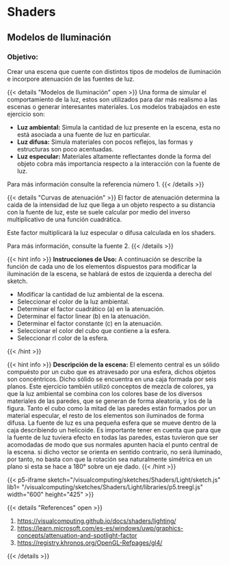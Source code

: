 # Shaders

## Modelos de Iluminación 

### Objetivo:
Crear una escena que cuente con distintos tipos de modelos de iluminación e incorpore atenuación de las fuentes de luz.


{{< details "Modelos de Iluminación" open >}}
Una forma de simular el comportamiento de la luz, estos son utilizados para dar más realismo a las escenas o generar interesantes materiales. Los modelos trabajados en este ejercicio son: 

- **Luz ambiental:** Simula la cantidad de luz presente en la escena, esta no está asociada a una fuente de luz en particular.
- **Luz difusa:** Simula materiales con pocos reflejos, las formas y estructuras son poco acentuadas.
- **Luz especular:** Materiales altamente reflectantes donde la forma del objeto cobra más importancia respecto a la interacción con la fuente de luz.

Para más información consulte la referencia número 1.
{{< /details >}}

{{< details "Curvas de atenuación" >}}
El factor de atenuación determina la caida de la intensidad de luz que llega a un objeto respecto a su distancia con la fuente de luz, este se suele calcular por medio del inverso multiplicativo de una función cuadrática.



Este factor multiplicará la luz especular o difusa calculada en los shaders.

Para más información, consulte la fuente 2.
{{< /details >}}

{{< hint info >}}
**Instrucciones de Uso:**
A continuación se describe la función de cada uno de los elementos dispuestos para modificar la iluminación de la escena, se hablará de estos de izquierda a derecha del sketch.

- Modificar la cantidad de luz ambiental de la escena.
- Seleccionar el color de la luz ambiental.
- Determinar el factor cuadrático (a) en la atenuación.
- Determinar el factor linear (b) en la atenuación.
- Determinar el factor constante (c) en la atenuación.
- Seleccionar el color del cubo que contiene a la esfera.
- Seleccionar rl color de la esfera.

{{< /hint >}}

{{< hint info >}}
**Descripción de la escena:** El elemento central es un sólido compuésto por un cubo que es atravesado por una esfera, dichos objetos son concéntricos. Dicho sólido se encuentra en una caja formada por seis planos. 
Este ejercicio también utilizó conceptos de mezcla de colores, ya que la luz ambiental se combina con los colores base de los diversos materiales de las paredes, que se generan de forma aleatoria, y los de la figura. Tanto el cubo como la mitad de las paredes están formados por un material especular, el resto de los elementos son iluminados de forma difusa.
La fuente de luz es una pequeña esfera que se mueve dentro de la caja describiendo un helicoide.
Es importante tener en cuenta que para que la fuente de luz tuviera efecto en todas las paredes, estas tuvieron que ser acomodadas de modo que sus normales apunten hacia el punto central de la escena. si dicho vector se orienta en sentido contrario, no será iluminado, por tanto, no basta con que la rotación sea naturalmente simétrica en un plano si esta se hace a 180° sobre un eje dado.
{{< /hint >}}

{{< p5-iframe sketch="/visualcomputing/sketches/Shaders/Light/sketch.js" lib1= "/visualcomputing/sketches/Shaders/Light/libraries/p5.treegl.js" width="600" height="425" >}}

{{< details "References" open >}}

  1. https://visualcomputing.github.io/docs/shaders/lighting/
  2. https://learn.microsoft.com/es-es/windows/uwp/graphics-concepts/attenuation-and-spotlight-factor
  3. https://registry.khronos.org/OpenGL-Refpages/gl4/

{{< /details >}}
